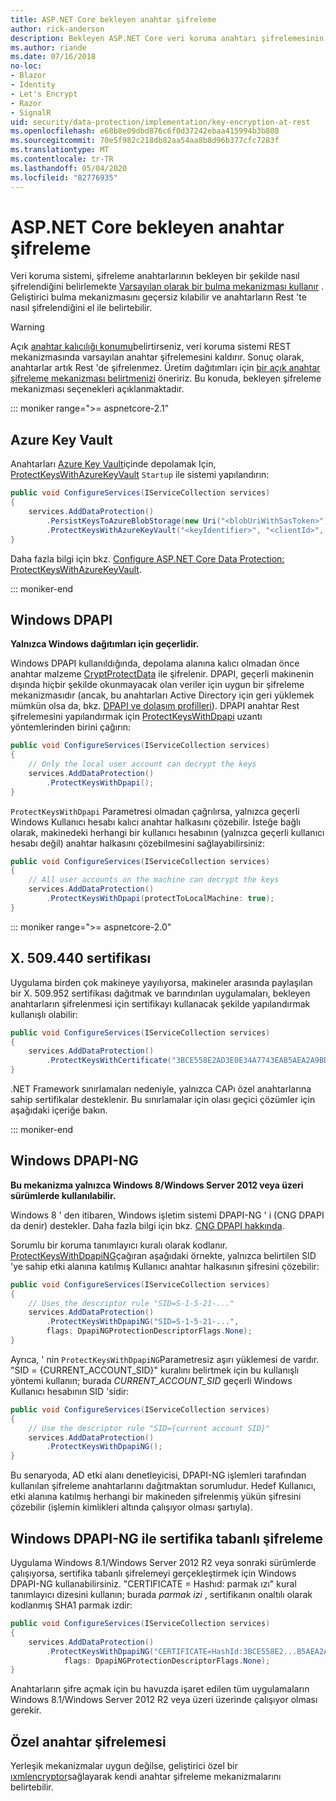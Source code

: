 ```yaml
---
title: ASP.NET Core bekleyen anahtar şifreleme
author: rick-anderson
description: Bekleyen ASP.NET Core veri koruma anahtarı şifrelemesinin uygulama ayrıntılarını öğrenin.
ms.author: riande
ms.date: 07/16/2018
no-loc:
- Blazor
- Identity
- Let's Encrypt
- Razor
- SignalR
uid: security/data-protection/implementation/key-encryption-at-rest
ms.openlocfilehash: e68b8e09dbd876c6f0d37242ebaa415994b3b808
ms.sourcegitcommit: 70e5f982c218db82aa54aa8b8d96b377cfc7283f
ms.translationtype: MT
ms.contentlocale: tr-TR
ms.lasthandoff: 05/04/2020
ms.locfileid: "82776935"
---
```

# <a name="key-encryption-at-rest-in-aspnet-core"></a>ASP.NET Core bekleyen anahtar şifreleme

Veri koruma sistemi, şifreleme anahtarlarının bekleyen bir şekilde nasıl şifrelendiğini belirlemekte [Varsayılan olarak bir bulma mekanizması kullanır](xref:security/data-protection/configuration/default-settings) . Geliştirici bulma mekanizmasını geçersiz kılabilir ve anahtarların Rest 'te nasıl şifrelendiğini el ile belirtebilir.

> [!WARNING]
> Açık [anahtar kalıcılığı konumu](xref:security/data-protection/implementation/key-storage-providers)belirtirseniz, veri koruma sistemi REST mekanizmasında varsayılan anahtar şifrelemesini kaldırır. Sonuç olarak, anahtarlar artık Rest 'de şifrelenmez. Üretim dağıtımları için [bir açık anahtar şifreleme mekanizması belirtmenizi](xref:security/data-protection/implementation/key-encryption-at-rest) öneririz. Bu konuda, bekleyen şifreleme mekanizması seçenekleri açıklanmaktadır.

::: moniker range=">= aspnetcore-2.1"

## <a name="azure-key-vault"></a>Azure Key Vault

Anahtarları [Azure Key Vault](https://azure.microsoft.com/services/key-vault/)içinde depolamak Için, [ProtectKeysWithAzureKeyVault](/dotnet/api/microsoft.aspnetcore.dataprotection.azuredataprotectionbuilderextensions.protectkeyswithazurekeyvault) `Startup` ile sistemi yapılandırın:

```csharp
public void ConfigureServices(IServiceCollection services)
{
    services.AddDataProtection()
        .PersistKeysToAzureBlobStorage(new Uri("<blobUriWithSasToken>"))
        .ProtectKeysWithAzureKeyVault("<keyIdentifier>", "<clientId>", "<clientSecret>");
}
```

Daha fazla bilgi için bkz. [Configure ASP.NET Core Data Protection: ProtectKeysWithAzureKeyVault](xref:security/data-protection/configuration/overview#protectkeyswithazurekeyvault).

::: moniker-end

## <a name="windows-dpapi"></a>Windows DPAPI

**Yalnızca Windows dağıtımları için geçerlidir.**

Windows DPAPI kullanıldığında, depolama alanına kalıcı olmadan önce anahtar malzeme [CryptProtectData](/windows/desktop/api/dpapi/nf-dpapi-cryptprotectdata) ile şifrelenir. DPAPI, geçerli makinenin dışında hiçbir şekilde okunmayacak olan veriler için uygun bir şifreleme mekanizmasıdır (ancak, bu anahtarları Active Directory için geri yüklemek mümkün olsa da, bkz. [DPAPI ve dolaşım profilleri](https://support.microsoft.com/kb/309408/#6)). DPAPI anahtar Rest şifrelemesini yapılandırmak için [ProtectKeysWithDpapi](/dotnet/api/microsoft.aspnetcore.dataprotection.dataprotectionbuilderextensions.protectkeyswithdpapi) uzantı yöntemlerinden birini çağırın:

```csharp
public void ConfigureServices(IServiceCollection services)
{
    // Only the local user account can decrypt the keys
    services.AddDataProtection()
        .ProtectKeysWithDpapi();
}
```

`ProtectKeysWithDpapi` Parametresi olmadan çağrılırsa, yalnızca geçerli Windows Kullanıcı hesabı kalıcı anahtar halkasını çözebilir. İsteğe bağlı olarak, makinedeki herhangi bir kullanıcı hesabının (yalnızca geçerli kullanıcı hesabı değil) anahtar halkasını çözebilmesini sağlayabilirsiniz:

```csharp
public void ConfigureServices(IServiceCollection services)
{
    // All user accounts on the machine can decrypt the keys
    services.AddDataProtection()
        .ProtectKeysWithDpapi(protectToLocalMachine: true);
}
```

::: moniker range=">= aspnetcore-2.0"

## <a name="x509-certificate"></a>X. 509.440 sertifikası

Uygulama birden çok makineye yayılıyorsa, makineler arasında paylaşılan bir X. 509.952 sertifikası dağıtmak ve barındırılan uygulamaları, bekleyen anahtarların şifrelenmesi için sertifikayı kullanacak şekilde yapılandırmak kullanışlı olabilir:

```csharp
public void ConfigureServices(IServiceCollection services)
{
    services.AddDataProtection()
        .ProtectKeysWithCertificate("3BCE558E2AD3E0E34A7743EAB5AEA2A9BD2575A0");
}
```

.NET Framework sınırlamaları nedeniyle, yalnızca CAPı özel anahtarlarına sahip sertifikalar desteklenir. Bu sınırlamalar için olası geçici çözümler için aşağıdaki içeriğe bakın.

::: moniker-end

## <a name="windows-dpapi-ng"></a>Windows DPAPI-NG

**Bu mekanizma yalnızca Windows 8/Windows Server 2012 veya üzeri sürümlerde kullanılabilir.**

Windows 8 ' den itibaren, Windows işletim sistemi DPAPI-NG ' i (CNG DPAPI da denir) destekler. Daha fazla bilgi için bkz. [CNG DPAPI hakkında](/windows/desktop/SecCNG/cng-dpapi).

Sorumlu bir koruma tanımlayıcı kuralı olarak kodlanır. [ProtectKeysWithDpapiNG](/dotnet/api/microsoft.aspnetcore.dataprotection.dataprotectionbuilderextensions.protectkeyswithdpaping)çağıran aşağıdaki örnekte, yalnızca belirtilen SID 'ye sahip etki alanına katılmış Kullanıcı anahtar halkasının şifresini çözebilir:

```csharp
public void ConfigureServices(IServiceCollection services)
{
    // Uses the descriptor rule "SID=S-1-5-21-..."
    services.AddDataProtection()
        .ProtectKeysWithDpapiNG("SID=S-1-5-21-...",
        flags: DpapiNGProtectionDescriptorFlags.None);
}
```

Ayrıca, ' nin `ProtectKeysWithDpapiNG`Parametresiz aşırı yüklemesi de vardır. "SID = {CURRENT_ACCOUNT_SID}" kuralını belirtmek için bu kullanışlı yöntemi kullanın; burada *CURRENT_ACCOUNT_SID* geçerli Windows Kullanıcı hesabının SID 'sidir:

```csharp
public void ConfigureServices(IServiceCollection services)
{
    // Use the descriptor rule "SID={current account SID}"
    services.AddDataProtection()
        .ProtectKeysWithDpapiNG();
}
```

Bu senaryoda, AD etki alanı denetleyicisi, DPAPI-NG işlemleri tarafından kullanılan şifreleme anahtarlarını dağıtmaktan sorumludur. Hedef Kullanıcı, etki alanına katılmış herhangi bir makineden şifrelenmiş yükün şifresini çözebilir (işlemin kimlikleri altında çalışıyor olması şartıyla).

## <a name="certificate-based-encryption-with-windows-dpapi-ng"></a>Windows DPAPI-NG ile sertifika tabanlı şifreleme

Uygulama Windows 8.1/Windows Server 2012 R2 veya sonraki sürümlerde çalışıyorsa, sertifika tabanlı şifrelemeyi gerçekleştirmek için Windows DPAPI-NG kullanabilirsiniz. "CERTIFICATE = Hashıd: parmak ızı" kural tanımlayıcı dizesini kullanın; burada *parmak izi* , sertifikanın onaltılı olarak kodlanmış SHA1 parmak izdir:

```csharp
public void ConfigureServices(IServiceCollection services)
{
    services.AddDataProtection()
        .ProtectKeysWithDpapiNG("CERTIFICATE=HashId:3BCE558E2...B5AEA2A9BD2575A0",
            flags: DpapiNGProtectionDescriptorFlags.None);
}
```

Anahtarların şifre açmak için bu havuzda işaret edilen tüm uygulamaların Windows 8.1/Windows Server 2012 R2 veya üzeri üzerinde çalışıyor olması gerekir.

## <a name="custom-key-encryption"></a>Özel anahtar şifrelemesi

Yerleşik mekanizmalar uygun değilse, geliştirici özel bir [ıxmlencryptor](/dotnet/api/microsoft.aspnetcore.dataprotection.xmlencryption.ixmlencryptor)sağlayarak kendi anahtar şifreleme mekanizmalarını belirtebilir.
